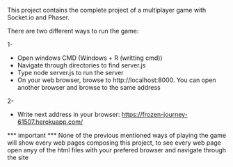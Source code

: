 This project contains the complete project of a multiplayer game with Socket.io and Phaser.

There are two different ways to run the game:

1-

* Open windows CMD (Windows + R (writting cmd))
* Navigate through directories to find server.js
* Type node server.js to run the server
* On your web browser, browse to http://localhost:8000. You can open another browser and browse to the same address

2-

* Write next address in your browser: https://frozen-journey-61507.herokuapp.com/


*** important ***
None of the previous mentioned ways of playing the game will show every web pages composing this
project, to see every web page open anyy of the html files with your prefered browser and
navigate through the site

